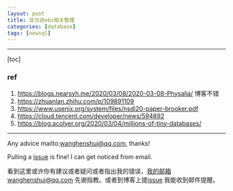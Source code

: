 ```yaml
---
layout: post
title: 亚马逊ebs相关整理
categories: [database]
tags: [newsql]
---
```

  

---

[toc]

### ref

1. https://blogs.nearsyh.me/2020/03/08/2020-03-08-Physalia/ 博客不错
2. https://zhuanlan.zhihu.com/p/109891109
3. https://www.usenix.org/system/files/nsdi20-paper-brooker.pdf
4. https://cloud.tencent.com/developer/news/594892
5. https://blog.acolyer.org/2020/03/04/millions-of-tiny-databases/



---

Any advice mailto:wanghenshui@qq.com, thanks! 

Pulling a [issue](https://github.com/wanghenshui/wanghenshui.github.io/issues/new) is fine! I can get noticed from email.

看到这里或许你有建议或者疑问或者指出我的错误，我的邮箱wanghenshui@qq.com 先谢指教。或者到博客上提[issue](https://github.com/wanghenshui/wanghenshui.github.io/issues/new) 我能收到邮件提醒。